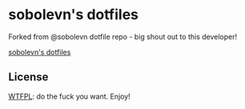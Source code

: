 # sobolevn's dotfiles

Forked from @sobolevn dotfile repo - big shout out to this developer!

[sobolevn's dotfiles](https://github.com/mathiasbynens/dotfiles/tree/main)



## License

[WTFPL](https://en.wikipedia.org/wiki/WTFPL): do the fuck you want. Enjoy!
